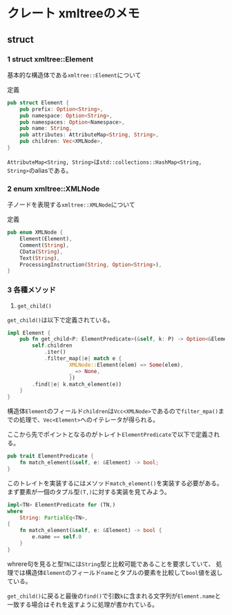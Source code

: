 # クレート xmltreeのメモ

## struct

### 1 struct xmltree::Element

基本的な構造体である`xmltree::Element`について

定義
```Rust
pub struct Element {
    pub prefix: Option<String>,
    pub namespace: Option<String>,
    pub namespaces: Option<Namespace>,
    pub name: String,
    pub attributes: AttributeMap<String, String>,
    pub children: Vec<XMLNode>,
}
```

`AttributeMap<String, String>`は`std::collections::HashMap<String, String>`のaliasである。

### 2 enum xmltree::XMLNode

子ノードを表現する`xmltree::XMLNode`について

定義
```Rust
pub enum XMLNode {
    Element(Element),
    Comment(String),
    CData(String),
    Text(String),
    ProcessingInstruction(String, Option<String>),
}
```

### 3 各種メソッド

1. `get_child()`

`get_child()`は以下で定義されている。

```Rust
impl Element {
    pub fn get_child<P: ElementPredicate>(&self, k: P) -> Option<&Element> {
        self.children
            .iter()
            .filter_map(|e| match e {
                    XMLNode::Element(elem) => Some(elem),
                    _ => None,
                    })
        .find(|e| k.match_element(e))
    }
} 
```

構造体`Element`のフィールド`children`は`Vcc<XMLNode>`であるので`filter_mpa()`までの処理で、`Vec<Element>`へのイテレータが得られる。

ここから先でポイントとなるのがトレイト`ElementPredicate`で以下で定義される。

```Rust
pub trait ElementPredicate {
    fn match_element(&self, e: &Element) -> bool;
}
```

このトレイトを実装するにはメソッド`match_element()`を実装する必要がある。
まず要素が一個のタプル型`(T,)`に対する実装を見てみよう。

```Rust
impl<TN> ElementPredicate for (TN,)
where
    String: PartialEq<TN>,
{
    fn match_element(&self, e: &Element) -> bool {
        e.name == self.0
    }
}
```

whrere句を見ると型`TN`には`String`型と比較可能であることを要求していて、
処理では構造体`Element`のフィールド`name`とタプルの要素を比較して`bool`値を返している。

`get_child()`に戻ると最後の`find()`で引数`k`に含まれる文字列が`Element.name`と一致する場合はそれを返すように処理が書かれている。
